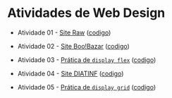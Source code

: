 # Atividades de Web Design

- Atividade 01 - [Site Raw](https://dvanael.github.io/webdesign-atividades/atividade-01/index.html)  ([codigo](https://github.com/dvanael/webdesign-atividades/tree/main/atividade-01))

- Atividade 02 - [Site Boo!Bazar](https://dvanael.github.io/webdesign-atividades/atividade-02/index.html)  ([codigo](https://github.com/dvanael/webdesign-atividades/tree/main/atividade-02))

- Atividade 03 - [Prática de `display flex`](https://dvanael.github.io/webdesign-atividades/atividade-03/index.html)  ([codigo](https://github.com/dvanael/webdesign-atividades/tree/main/atividade-03))

- Atividade 04 - [Site DIATINF](https://dvanael.github.io/webdesign-atividades/atividade-04/index.html)  ([codigo](https://github.com/dvanael/webdesign-atividades/tree/main/atividade-04))

- Atividade 05 - [Prática de `display grid`](https://dvanael.github.io/webdesign-atividades/atividade-04/index.html)  ([codigo](https://github.com/dvanael/webdesign-atividades/tree/main/atividade-04))
